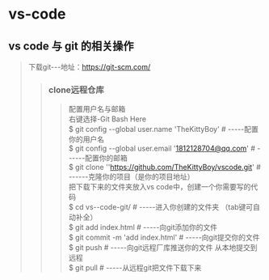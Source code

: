# vs-code
## vs code 与 git 的相关操作
>下载git---地址：https://git-scm.com/
>>### clone远程仓库
>>>配置用户名与邮箱<br>
右键选择-Git Bash Here <br>
$ git config --global user.name 'TheKittyBoy'     #  -----配置你的用户名 <br>
$ git config --global user.email '1812128704@qq.com'     # ------配置你的邮箱 <br>
$ git clone ''https://github.com/TheKittyBoy/vscode.git'     # ------克隆你的项目（是你的项目地址） <br>
把下载下来的文件夹放入vs code中，创建一个你需要写的代码 <br>
$ cd vs--code-git/    #  -----进入你创建的文件夹 （tab键可自动补全） <br>
$ git add index.html   #  -----向git添加你的文件 <br>
$ git commit -m 'add index.html'   #  -----向git提交你的文件 <br> 
$ git push    #  -----向git远程厂库推送你的文件 从本地提交到远程<br> 
$ git pull   #  -----从远程git把文件下载下来 <br> 

